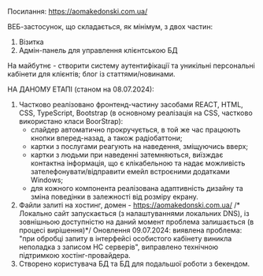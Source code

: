 Посилання: https://aomakedonski.com.ua/

ВЕБ-застосунок, що складається, як мінімум, з двох частин:
1. Візитка
2. Адмін-панель для управлення клієнтською БД

На майбутнє - створити систему аутентифікації та уникільні персональні кабінети для клієнтів; блог із статтями/новинами.

НА ДАНОМУ ЕТАПІ (станом на 08.07.2024):
1. Частково реалізовано фронтенд-частину засобами REACT, HTML, CSS, TypeScript, Bootstrap (в основному реалізація на СSS, частково використано класи BoorStrap):
   - слайдер автоматично прокручується, в той же час працюють кнопки вперед-назад, а також радіобаттони;
   - картки з послугами реагують на наведення, зміщуючись вверх;
   - картки з людьми при наведенні затемняються, виїзждає контактна інформація, що є клікабельною та надає можливість зателефонувати/відправити емейл встроєними додатками Windows;
   - для кожного компонента реалізована адаптивність дизайну та зміна поведінки в залежності від розміру екрану.
 2. Файли залиті на хостинг, домен - https://aomakedonski.com.ua/
    /* Локально сaйт запускається (з налаштуваннями локальних DNS), із зовнішньою доступністю на даний момент проблема залишається (в процесі вирішення)*/
    Оновлення 09.07.2024: виявлена проблема: "при обробці запиту в інтерфейсі особистого кабінету виникла неполадка з записом НС серверів", виправлено технічною підтримкою хостінг-провайдера.
 4. Створено користувача БД та БД для подальшої роботи з бекендом.
